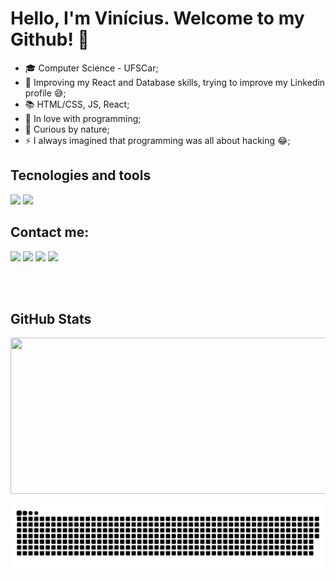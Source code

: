 # Hello, I'm Vinícius. Welcome to my Github! 👋 

- 🎓 Computer Science - UFSCar;
- 🔦 Improving my React and Database skills, trying to improve my Linkedin profile 😅;
- 📚 HTML/CSS, JS, React;
- 🤩 In love with programming;
- 🤔 Curious by nature;
- ⚡ I always imagined that programming was all about hacking 😂;

## Tecnologies and tools
<div>
<img src="https://cdn.jsdelivr.net/gh/devicons/devicon/icons/javascript/javascript-original.svg" width= "60px"/>
<img src="https://cdn.jsdelivr.net/gh/devicons/devicon/icons/react/react-original.svg" width= "60px"/>
</div>


## Contact me:

<div>
<a href="https://www.youtube.com/seu-canal-youtube-aqui" target="_blank"><img src="https://img.shields.io/badge/YouTube-FF0000?style=for-the-badge&logo=youtube&logoColor=white" target="_blank"></a>
<a href="https://instagram.com/vocedeveloper" target="_blank"><img src="https://img.shields.io/badge/-Instagram-%23E4405F?style=for-the-badge&logo=instagram&logoColor=white"></a>
<a href = "mailto:viniciusromualdo082@gmail.com"><img src="https://img.shields.io/badge/Gmail-D14836?style=for-the-badge&logo=gmail&logoColor=white" target="_blank"></a>
<a href="https://www.linkedin.com/in/vinicius-romualdo-5a9555219/" target="_blank"><img src="https://img.shields.io/badge/-LinkedIn-%230077B5?style=for-the-badge&logo=linkedin&logoColor=white" target="_blank"></a>   
 
</div>


<br></br>


## GitHub Stats

<img height="180em" src="https://github-readme-stats.vercel.app/api?username=ViniR07&show_icons=true&count_private=true&bg_color=00000000&text_color=777" style="width: 600px; height: 250px;"/>


<!-- <div style="text-align: left;">
<a href="https://github.com/ViniR07">

<img height="180em" src="https://github-readme-stats.vercel.app/api/top-langs/?username=ViniR07&layout=compact&langs_count=7&theme=radical"/>
<img height="180em" src="https://github-readme-stats.vercel.app/api?username=ViniR07&show_icons=true&theme=radical&include_all_commits=true&count_private=true" style="width: 800px; height: 250px;"/>
</div> -->
  
![Snake animation](https://github.com/ViniR07/ViniR07/blob/output/github-contribution-grid-snake.svg)

